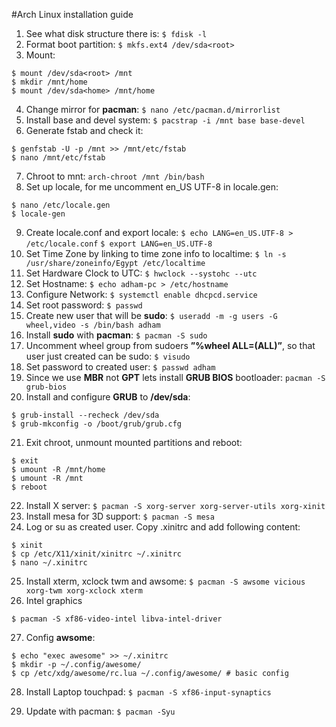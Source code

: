 #Arch Linux installation guide

1. See what disk structure there is:
`$ fdisk -l`
2. Format boot partition:
`$ mkfs.ext4 /dev/sda<root>`
3. Mount:
``` 
$ mount /dev/sda<root> /mnt
$ mkdir /mnt/home 
$ mount /dev/sda<home> /mnt/home
```
4. Change mirror for **pacman**:
`$ nano /etc/pacman.d/mirrorlist`
5. Install base and devel system:
`$ pacstrap -i /mnt base base-devel`
6. Generate fstab and check it:
```
$ genfstab -U -p /mnt >> /mnt/etc/fstab
$ nano /mnt/etc/fstab
```
7. Chroot to mnt:
`arch-chroot /mnt /bin/bash`
8. Set up locale, for me uncomment en_US UTF-8 in locale.gen:
```
$ nano /etc/locale.gen
$ locale-gen
```
9. Create locale.conf and export locale:
`$ echo LANG=en_US.UTF-8 > /etc/locale.conf`
`$ export LANG=en_US.UTF-8`
10. Set Time Zone by linking to time zone info to localtime:
`$ ln -s /usr/share/zoneinfo/Egypt /etc/localtime`
11. Set Hardware Clock to UTC:
`$ hwclock --systohc --utc`
12. Set Hostname:
`$ echo adham-pc > /etc/hostname`
13. Configure Network:
`$ systemctl enable dhcpcd.service`
14. Set root password:
`$ passwd`
15. Create new user that will be **sudo**:
`$ useradd -m -g users -G wheel,video -s /bin/bash adham`
16. Install **sudo** with **pacman**:
`$ pacman -S sudo`
17. Uncomment wheel group from sudoers **”%wheel ALL=(ALL)”**, so that user just created can be sudo:
`$ visudo`
18. Set password to created user:
`$ passwd adham`
19. Since we use **MBR** not **GPT** lets install **GRUB BIOS** bootloader:
`pacman -S grub-bios`
20. Install and configure **GRUB** to **/dev/sda**:
```
$ grub-install --recheck /dev/sda
$ grub-mkconfig -o /boot/grub/grub.cfg
```
21. Exit chroot, unmount mounted partitions and reboot:
```
$ exit
$ umount -R /mnt/home
$ umount -R /mnt
$ reboot
```
22. Install X server:
`$ pacman -S xorg-server xorg-server-utils xorg-xinit`
23. Install mesa for 3D support:
`$ pacman -S mesa`
24. Log or su as created user. Copy .xinitrc and add following content:
```
$ xinit
$ cp /etc/X11/xinit/xinitrc ~/.xinitrc
$ nano ~/.xinitrc
```
25. Install xterm, xclock twm and awsome:
`$ pacman -S awsome vicious xorg-twm xorg-xclock xterm`
26. Intel graphics
```
$ pacman -S xf86-video-intel libva-intel-driver
```
27. Config **awsome**:
```
$ echo "exec awesome" >> ~/.xinitrc
$ mkdir -p ~/.config/awesome/
$ cp /etc/xdg/awesome/rc.lua ~/.config/awesome/ # basic config
```
28. Install Laptop touchpad:
`$ pacman -S xf86-input-synaptics`

29. Update with pacman:
`$ pacman -Syu`